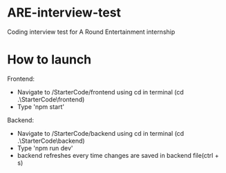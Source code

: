 # ARE-interview-test
Coding interview test for A Round Entertainment internship

# How to launch
Frontend:
* Navigate to /StarterCode/frontend using cd in terminal (cd .\StarterCode\frontend\)
* Type 'npm start'

Backend:
* Navigate to /StarterCode/backend using cd in terminal (cd .\StarterCode\backend\)
* Type 'npm run dev'
* backend refreshes every time changes are saved in backend file(ctrl + s)
  
